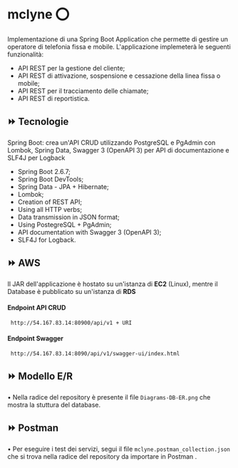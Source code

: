 # mclyne :o:
Implementazione di una Spring Boot Application che permette di gestire un operatore di telefonia fissa e mobile.
L'applicazione implemeterà le seguenti funzionalità:
- API REST per la gestione del cliente;
- API REST di attivazione, sospensione e cessazione della linea fissa o mobile;
- API REST per il tracciamento delle chiamate;
- API REST di reportistica.

## :fast_forward: Tecnologie
Spring Boot: crea un'API CRUD utilizzando PostgreSQL e PgAdmin con Lombok, Spring Data, Swagger 3 (OpenAPI 3) per API di documentazione e SLF4J per Logback

-	Spring Boot 2.6.7;
-	Spring Boot DevTools;
- Spring Data - JPA + Hibernate;
-	Lombok;
-	Creation of REST API;
-	Using all HTTP verbs;
-	Data transmission in JSON format;
-	Using PostegreSQL + PgAdmin;
-	API documentation with Swagger 3 (OpenAPI 3);
-	SLF4J for Logback.

## :fast_forward: AWS
Il JAR dell'applicazione è hostato su un'istanza di <b>EC2</b> (Linux), mentre il Database è pubblicato su un'istanza di <b>RDS</b>
#### Endpoint API CRUD
```
 http://54.167.83.14:80900/api/v1 + URI
```
#### Endpoint Swagger
```
 http://54.167.83.14:8090/api/v1/swagger-ui/index.html
```


## :fast_forward: Modello E/R
•	Nella radice del repository è presente il file `Diagrams-DB-ER.png` che mostra la stuttura del database.

## :fast_forward: Postman
•	Per eseguire i test dei servizi, segui il file `mclyne.postman_collection.json` che si trova nella radice del repository da importare in Postman .
